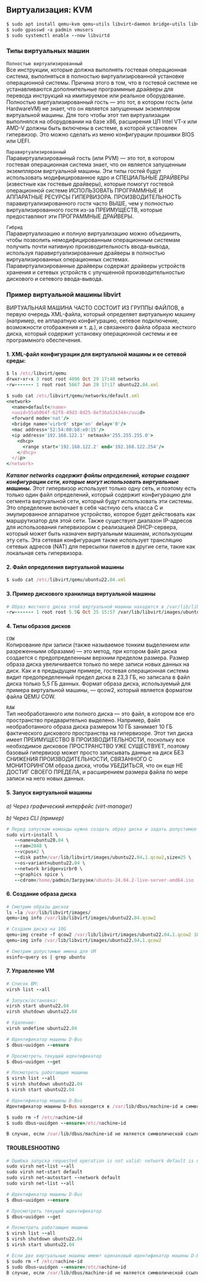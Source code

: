 ## Виртуализация: KVM

```ruby
$ sudo apt install qemu-kvm qemu-utils libvirt-daemon bridge-utils libvirt-kvm virt-manager
$ sudo gpasswd -a padmin vmusers
$ sudo systemctl enable --now libvirtd
```

### Типы виртуальных машин

`Полностью виртуализированный`  
Все инструкции, которые должна выполнять гостевая операционная система, выполняться в полностью виртуализированной установке операционной системы. Причина этого в том, что в гостевой системе не устанавливаются дополнительные программные драйверы для перевода инструкций на имитируемое или реальное оборудование. Полностью виртуализированный гость — это тот, в котором гость (или HardwareVM) не знает, что он является запущенным экземпляром виртуальной машины. Для того чтобы этот тип виртуализации выполнялся на оборудовании на базе x86, расширения ЦП Intel VT-x или AMD-V должны быть включены в системе, в которой установлен гипервизор. Это можно сделать из меню конфигурации прошивки BIOS или UEFI.

`Паравиртуализированный`  
Паравиртуализированный гость (или PVM) — это тот, в котором гостевая операционная система знает, что он является запущенным экземпляром виртуальной машины. Эти типы гостей будут использовать модифицированное ядро и СПЕЦИАЛЬНЫЕ ДРАЙВЕРЫ (известные как гостевые драйверы), которые помогут гостевой операционной системе ИСПОЛЬЗОВАТЬ ПРОГРАММНЫЕ И АППАРАТНЫЕ РЕСУРСЫ ГИПЕРВИЗОРА. ПРОИЗВОДИТЕЛЬНОСТЬ паравиртуализированного гостя часто ВЫШЕ, чем у полностью виртуализированного гостя из-за ПРЕИМУЩЕСТВ, которые предоставляют эти ПРОГРАММНЫЕ ДРАЙВЕРЫ.
	
`Гибрид`  
Паравиртуализацию и полную виртуализацию можно объединить, чтобы позволить немодифицированным операционным системам получить почти нативную производительность ввода-вывода, используя паравиртуализированные драйверы в полностью виртуализированных операционных системах. Паравиртуализированные драйверы содержат драйверы устройств хранения и сетевых устройств с улучшенной производительностью дискового и сетевого ввода-вывода.


### Пример виртуальной машины libvirt

ВИРТУАЛЬНАЯ МАШИНА ЧАСТО СОСТОИТ ИЗ ГРУППЫ ФАЙЛОВ, в первую очередь XML-файла, который определяет виртуальную машину (например, ее аппаратную конфигурацию, сетевое подключение, возможности отображения и т. д.), и связанного файла образа жесткого диска, который содержит установку операционной системы и ее программного обеспечения.

#### 1. XML-файл конфигурации для виртуальной машины и ее сетевой среды:

```ruby
$ ls /etc/libvirt/qemu
drwxr-xr-x 3 root root 4096 Oct 29 17:48 networks
-rw------- 1 root root 5667 Jun 29 17:17 ubuntu22.04.xml

$ sudo cat /etc/libvirt/qemu/networks/default.xml
<network>
  <name>default</name>
  <uuid>55ab064f-62f8-49d3-8d25-8ef36a524344</uuid>
  <forward mode='nat'/>
  <bridge name='virbr0' stp='on' delay='0'/>
  <mac address='52:54:00:b8:e0:15'/>
  <ip address='192.168.122.1' netmask='255.255.255.0'>
	<dhcp>
	  <range start='192.168.122.2' end='192.168.122.254'/>
	</dhcp>
  </ip>
</network>
```

**_Каталог networks содержит файлы определений, которые создают конфигурации сети, которые могут использовать виртуальные машины._** Этот гипервизор использует только одну сеть, и поэтому есть только один файл определений, который содержит конфигурацию для сегмента виртуальной сети, который будут использовать эти системы. Это определение включает в себя частную сеть класса C и эмулированное аппаратное устройство, которое будет действовать как маршрутизатор для этой сети. Также существует диапазон IP-адресов для использования гипервизором с реализацией DHCP-сервера, который может быть назначен виртуальным машинам, использующим эту сеть. Эта сетевая конфигурация также использует трансляцию сетевых адресов (NAT) для пересылки пакетов в другие сети, такие как локальная сеть гипервизора.

	
#### 2. Файл определения виртуальной машины

```ruby
$ sudo cat /etc/libvirt/qemu/ubuntu22.04.xml
```


#### 3. Пример дискового хранилища виртуальной машины

```ruby
# Образ жесткого диска этой виртуальной машины находится в /var/lib/libvirt/images/ubuntu22.04.qcow2
-rw------- 1 root root 5.5G Oct 25 15:57 /var/lib/libvirt/images/ubuntu22.04.qcow2
```

#### 4. Типы образов дисков

`COW`  
Копирование при записи (также называемое тонким выделением или разреженными образами) — это метод, при котором файл диска создается с предопределенным верхним пределом размера. Размер образа диска увеличивается только по мере записи новых данных на диск. Как и в предыдущем примере, гостевая операционная система видит предопределенный предел диска в 23,3 ГБ, но записала в файл диска только 5,5 ГБ данных. Формат образа диска, используемый для примера виртуальной машины, — qcow2, который является форматом файла QEMU COW.

`RAW`  
Тип необработанного или полного диска — это файл, в котором все его пространство предварительно выделено. Например, файл необработанного образа диска размером 10 ГБ занимает 10 ГБ фактического дискового пространства на гипервизоре. Этот тип диска имеет ПРЕИМУЩЕСТВО В ПРОИЗВОДИТЕЛЬНОСТИ, поскольку все необходимое дисковое ПРОСТРАНСТВО УЖЕ СУЩЕСТВУЕТ, поэтому базовый гипервизор может просто записывать данные на диск БЕЗ СНИЖЕНИЯ ПРОИЗВОДИТЕЛЬНОСТИ, СВЯЗАННОГО С МОНИТОРИНГОМ образа диска, чтобы УБЕДИТЬСЯ, что он еще НЕ ДОСТИГ СВОЕГО ПРЕДЕЛА, и расширением размера файла по мере записи на него новых данных.


#### 5. Запуск виртуальной машины

_a) Через графический интерфейс (virt-manager)_

_b) Через CLI (пример)_

```ruby
# Перед запуском команды нужно создать образ диска и задать допустимое имя для vm
sudo virt-install \
   --name=ubuntu20.04 \
   --ram=2048 \
   --vcpus=2 \
   --disk path=/var/lib/libvirt/images/ubuntu22.04.1.qcow2,size=25 \
   --os-variant=ubuntu22.04 \
   --network bridge=virbr0 \
   --graphics spice \
   --cdrom=/home/padmin/Загрузки/ubuntu-24.04.2-live-server-amd64.iso
```


#### 6. Создание образа диска

```ruby
# Смотрим образы дисков
ls -la /var/lib/libvirt/images/
qemu-img info /var/lib/libvirt/images/ubuntu22.04.qcow2

# Создаем диска на 10G
qemu-img create -f qcow2 /var/lib/libvirt/images/ubuntu22.04.1.qcow2 10G
qemu-img info /var/lib/libvirt/images/ubuntu22.04.1.qcow2

# Смотрим допустимые имена для VM
osinfo-query os | grep ubuntu
```


#### 7. Управление VM

```ruby
# Список ВМ:
virsh list --all

# Запуск/остановка:
virsh start ubuntu22.04
virsh shutdown ubuntu22.04

# Удаление:
virsh undefine ubuntu22.04

# Идентификатор машины D-Bus
$ dbus-uuidgen --ensure

# Просмотреть текущий идентификатор 
$ dbus-uuidgen --get

# Посмотреть работающие машины
$ virsh list --all
$ virsh shutdown ubuntu22.04
$ virsh start ubuntu22.04

# Идентификатор машины D-Bus
Идентификатор машины D-Bus находится в /var/lib/dbus/machine-id и символически связан с /etc/machine-id. Изменение этого номера ID в работающей системе не рекомендуется, поскольку это может привести к нестабильности системы и сбоям. Если две виртуальные машины имеют одинаковый идентификатор машины D-Bus, выполните следующую процедуру, чтобы сгенерировать новый:

$ sudo rm -f /etc/machine-id
$ sudo dbus-uuidgen --ensure=/etc/machine-id

В случае, если /var/lib/dbus/machine-id не является символической ссылкой на /etc/machine-id, то /var/lib/dbus/machine-id необходимо удалить.
```


#### TROUBLESHOOTING

```ruby
# Ошибка запуска requested operation is not valid: network default is not active
sudo virsh net-list --all
sudo virsh net-start default
sudo virsh net-autostart --network default
sudo virsh net-list --all

# Идентификатор машины D-Bus
$ dbus-uuidgen --ensure

# Просмотреть текущий идентификатор 
$ dbus-uuidgen --get

# Посмотреть работающие машины
$ virsh list --all
$ virsh shutdown ubuntu22.04
$ virsh start ubuntu22.04

# Если две виртуальные машины имеют одинаковый идентификатор машины D-Bus, выполните следующую процедуру, чтобы сгенерировать новый:
$ sudo rm -f /etc/machine-id
$ sudo dbus-uuidgen --ensure=/etc/machine-id
В случае, если /var/lib/dbus/machine-id не является символической ссылкой на /etc/machine-id, то /var/lib/dbus/machine-id необходимо удалить.
```
